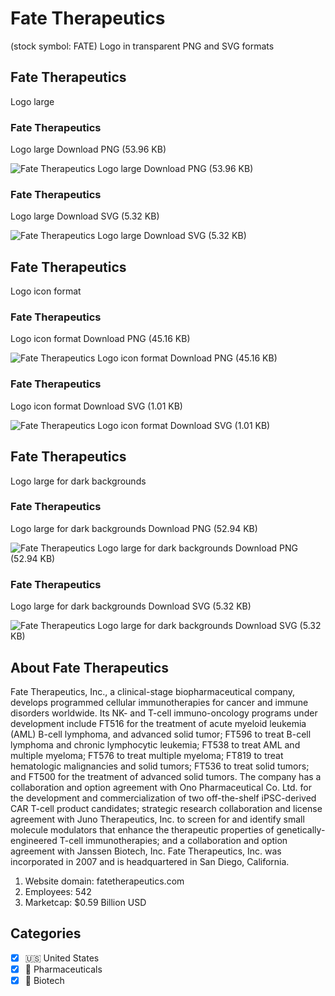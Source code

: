 # Fate Therapeutics
 (stock symbol: FATE) Logo in transparent PNG and SVG formats

## Fate Therapeutics
 Logo large

### Fate Therapeutics
 Logo large Download PNG (53.96 KB)

![Fate Therapeutics
 Logo large Download PNG (53.96 KB)](/img/orig/FATE_BIG-0bc97a49.png)

### Fate Therapeutics
 Logo large Download SVG (5.32 KB)

![Fate Therapeutics
 Logo large Download SVG (5.32 KB)](/img/orig/FATE_BIG-ec1e34df.svg)

## Fate Therapeutics
 Logo icon format

### Fate Therapeutics
 Logo icon format Download PNG (45.16 KB)

![Fate Therapeutics
 Logo icon format Download PNG (45.16 KB)](/img/orig/FATE-4cf234e2.png)

### Fate Therapeutics
 Logo icon format Download SVG (1.01 KB)

![Fate Therapeutics
 Logo icon format Download SVG (1.01 KB)](/img/orig/FATE-b3848075.svg)

## Fate Therapeutics
 Logo large for dark backgrounds

### Fate Therapeutics
 Logo large for dark backgrounds Download PNG (52.94 KB)

![Fate Therapeutics
 Logo large for dark backgrounds Download PNG (52.94 KB)](/img/orig/FATE_BIG.D-9495afe4.png)

### Fate Therapeutics
 Logo large for dark backgrounds Download SVG (5.32 KB)

![Fate Therapeutics
 Logo large for dark backgrounds Download SVG (5.32 KB)](/img/orig/FATE_BIG.D-c3ec1231.svg)

## About Fate Therapeutics


Fate Therapeutics, Inc., a clinical-stage biopharmaceutical company, develops programmed cellular immunotherapies for cancer and immune disorders worldwide. Its NK- and T-cell immuno-oncology programs under development include FT516 for the treatment of acute myeloid leukemia (AML) B-cell lymphoma, and advanced solid tumor; FT596 to treat B-cell lymphoma and chronic lymphocytic leukemia; FT538 to treat AML and multiple myeloma; FT576 to treat multiple myeloma; FT819 to treat hematologic malignancies and solid tumors; FT536 to treat solid tumors; and FT500 for the treatment of advanced solid tumors. The company has a collaboration and option agreement with Ono Pharmaceutical Co. Ltd. for the development and commercialization of two off-the-shelf iPSC-derived CAR T-cell product candidates; strategic research collaboration and license agreement with Juno Therapeutics, Inc. to screen for and identify small molecule modulators that enhance the therapeutic properties of genetically-engineered T-cell immunotherapies; and a collaboration and option agreement with Janssen Biotech, Inc. Fate Therapeutics, Inc. was incorporated in 2007 and is headquartered in San Diego, California.

1. Website domain: fatetherapeutics.com
2. Employees: 542
3. Marketcap: $0.59 Billion USD


## Categories
- [x] 🇺🇸 United States
- [x] 💊 Pharmaceuticals
- [x] 🧬 Biotech
